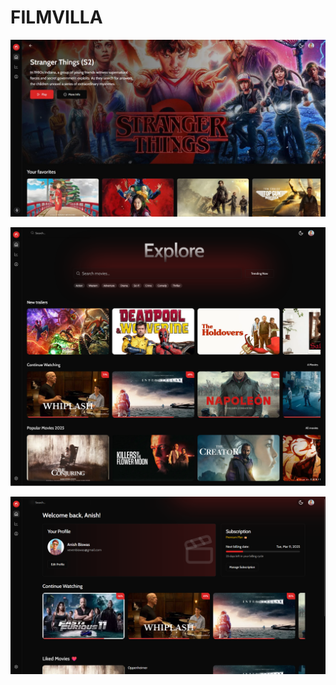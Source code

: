 # FILMVILLA

![ss](src/app/opengraph-image.jpg)

![ss](public/Dashboard-FilmVilla.png)

![ss](<public/Screenshot 2025-02-14 020623.png>)
